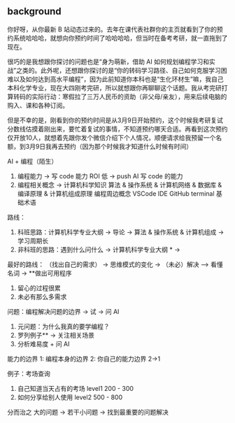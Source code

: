 ## background

你好呀，从你最新 B 站动态过来的。去年在课代表社群你的主页就看到了你的预约系统哈哈哈，就想向你预约时间了哈哈哈哈，但当时在备考考研，就一直拖到了现在。

很巧的是我想跟你探讨的问题也是“身为萌新，借助 AI 如何规划编程学习和实战”之类的。此外呢，还想跟你探讨的是“你的转码学习路径、自己如何克服学习困难以及如何达到高水平编程”，因为此前知道你本科也是“生化环材生”嘛，我自己本科化学专业，现在大四刚考完研，所以就想跟你再聊聊这个话题。我从考完研打算转码的实际行动：寒假拉了三万人民币的资助（非父母/亲友），用来后续电脑的购入、课和各种订阅。

但是不幸的是，刚看到你的预约时间是从3月9日开始预约，这个时候我考研复试分数线估摸着刚出来，要忙着复试的事情，不知道预约哪天合适。再看到这次预约仅开放10人，就想着先跟你发个微信介绍下个人情况，顺便请求给我预留一个名额，到3月9日我再去预约（因为那个时候我才知道什么时候有时间）


AI + 编程（陌生）

1. 编程能力 -> 写 code 能力 ROI 低 -> push AI 写 code 的能力
2. 编程相关概念 -> 计算机科学知识 算法 & 操作系统 & 计算机网络 & 数据库 & 编译原理 & 计算机组成原理
   编程周边概念 VSCode IDE GitHub terminal 基础术语

路线：
1. 科班思路：计算机科学专业大纲 -> 导论 -> 算法 & 操作系统 & 计算机组成 -> 学习周期长
2. 非科班的思路：遇到什么问什么 -> 计算机科学专业大纲 * -> 

最好的路线：
（找出自己的需求） -> 思维模式的变化 -> （未必）解决 —> 看懂名词 -> **做出可用程序
1. 留心的过程很累
2. 未必有那么多需求

问题：编程解决问题的边界 -> 试 -> 问 AI

1. 元问题：为什么我真的要学编程？
2. 罗列例子** -> 关注相关场景
3. 分析难易度 + 问 AI

能力的边界 1: 编程本身的边界 2: 你自己的能力边界 2->1

例子：考场查询
1. 自己知道当天占有的考场 level1 200 - 300
2. 如何分享给别人使用 level2 500 - 800

分而治之 大的问题 -> 若干小问题 -> 找到最重要的问题解决
